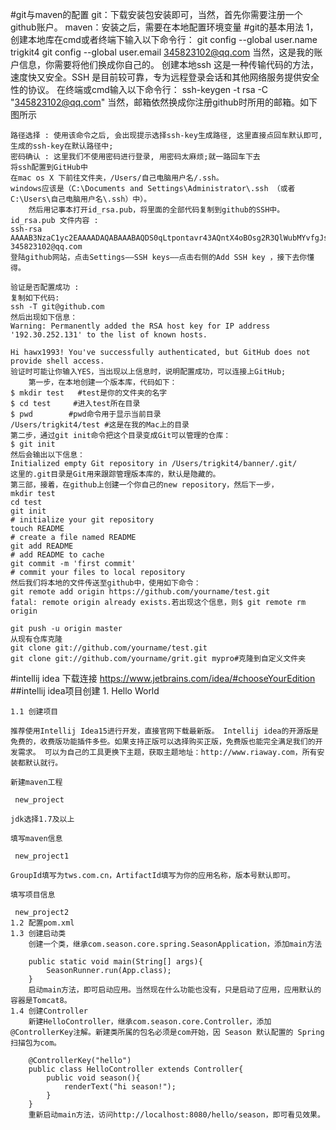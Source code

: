 #git与maven的配置
	git：下载安装包安装即可，当然，首先你需要注册一个github账户。
	maven：安装之后，需要在本地配置环境变量
#git的基本用法
	1，创建本地库在cmd或者终端下输入以下命令行：
	git config --global user.name trigkit4
	git config --global user.email 345823102@qq.com
	当然，这是我的账户信息，你需要将他们换成你自己的。
	创建本地ssh
	这是一种传输代码的方法，速度快又安全。SSH 是目前较可靠，专为远程登录会话和其他网络服务提供安全性的协议。
	在终端或cmd输入以下命令行：
	ssh-keygen -t rsa -C "345823102@qq.com"
	当然，邮箱依然换成你注册github时所用的邮箱。如下图所示
	
	路径选择 : 使用该命令之后, 会出现提示选择ssh-key生成路径, 这里直接点回车默认即可, 生成的ssh-key在默认路径中;
	密码确认 : 这里我们不使用密码进行登录, 用密码太麻烦;就一路回车下去
	将ssh配置到GitHub中
	在mac os X 下前往文件夹，/Users/自己电脑用户名/.ssh。
	windows应该是（C:\Documents and Settings\Administrator\.ssh （或者 C:\Users\自己电脑用户名\.ssh）中）。
		然后用记事本打开id_rsa.pub，将里面的全部代码复制到github的SSH中。
	id_rsa.pub 文件内容 :
	ssh-rsa AAAAB3NzaC1yc2EAAAADAQABAAABAQDS0qLtpontavr43AQntX4oBOsg2R3QlWubMYvfgJsIDX6NWd5RaIDLBLEMwIFLDcpvpQKvk5S/bTy4vTuWqeY6fkQ/tZBKksQn1WuYDcSfjLF8BuPMfdkboTh9NaKESKnsiWdranEVbmB5vOAHm8T+HFGdzG7Tz4ygzCnTwvdpBYrd/4jgeazws2d7CuMeuyb+FxdDTQy9YmJJm+82ypfR//bLyzRJo3SYadnPO3VdOAZCO1Isky+p/0nNN/obC4t2y2+oHBAqJV9h37f9S8UShgDmZoVLicRi4poni0i70xj+t/hnOsT8fmEc+vM9USyN+ndawz2oWjikKgln1jOB 345823102@qq.com
	登陆github网站，点击Settings——SSH keys——点击右侧的Add SSH key ，接下去你懂得。
	
	验证是否配置成功 :
	复制如下代码:
	ssh -T git@github.com
	然后出现如下信息：
	Warning: Permanently added the RSA host key for IP address '192.30.252.131' to the list of known hosts.
	
	Hi hawx1993! You've successfully authenticated, but GitHub does not provide shell access.
	验证时可能让你输入YES，当出现以上信息时，说明配置成功，可以连接上GitHub;
		第一步，在本地创建一个版本库，代码如下：
	$ mkdir test   #test是你的文件夹的名字
	$ cd test     #进入test所在目录
	$ pwd        #pwd命令用于显示当前目录    
	/Users/trigkit4/test #这是在我的Mac上的目录
	第二步，通过git init命令把这个目录变成Git可以管理的仓库：
	$ git init
	然后会输出以下信息：
	Initialized empty Git repository in /Users/trigkit4/banner/.git/
	这里的.git目录是Git用来跟踪管理版本库的，默认是隐藏的。
	第三部，接着，在github上创建一个你自己的new repository，然后下一步，
	mkdir test  
	cd test   
	git init    
	# initialize your git repository  
	touch README  
	# create a file named README  
	git add README    
	# add README to cache  
	git commit -m 'first commit'  
	# commit your files to local repository  
	然后我们将本地的文件传送至github中，使用如下命令：
	git remote add origin https://github.com/yourname/test.git  
	fatal: remote origin already exists.若出现这个信息，则$ git remote rm origin
	
	git push -u origin master  
	从现有仓库克隆
	git clone git://github.com/yourname/test.git
	git clone git://github.com/yourname/grit.git mypro#克隆到自定义文件夹
#intellij idea
	下载连接 https://www.jetbrains.com/idea/#chooseYourEdition
##intellij idea项目创建
	1. Hello World
	
	1.1 创建项目
	
	推荐使用Intellij Idea15进行开发，直接官网下载最新版。 Intellij idea的开源版是免费的，收费版功能插件多些。如果支持正版可以选择购买正版，免费版也能完全满足我们的开发需求。 可以为自己的工具更换下主题，获取主题地址：http://www.riaway.com，所有安装都默认就行。
	
	新建maven工程
	
	 new_project
	
	jdk选择1.7及以上
	
	填写maven信息
	
	 new_project1
	
	GroupId填写为tws.com.cn，ArtifactId填写为你的应用名称，版本号默认即可。
	
	填写项目信息
	
	 new_project2
	1.2 配置pom.xml
	1.3 创建启动类
		创建一个类，继承com.season.core.spring.SeasonApplication，添加main方法

	    public static void main(String[] args){
	        SeasonRunner.run(App.class);
	    }
		启动main方法，即可启动应用。当然现在什么功能也没有，只是启动了应用，应用默认的容器是Tomcat8。
	1.4 创建Controller
		新建HelloController，继承com.season.core.Controller，添加@ControllerKey注解。新建类所属的包名必须是com开始，因 Season 默认配置的 Spring 扫描包为com。

	    @ControllerKey("hello")
	    public class HelloController extends Controller{
	        public void season(){
	            renderText("hi season!");
	        }
	    }
	    重新启动main方法，访问http://localhost:8080/hello/season，即可看见效果。

